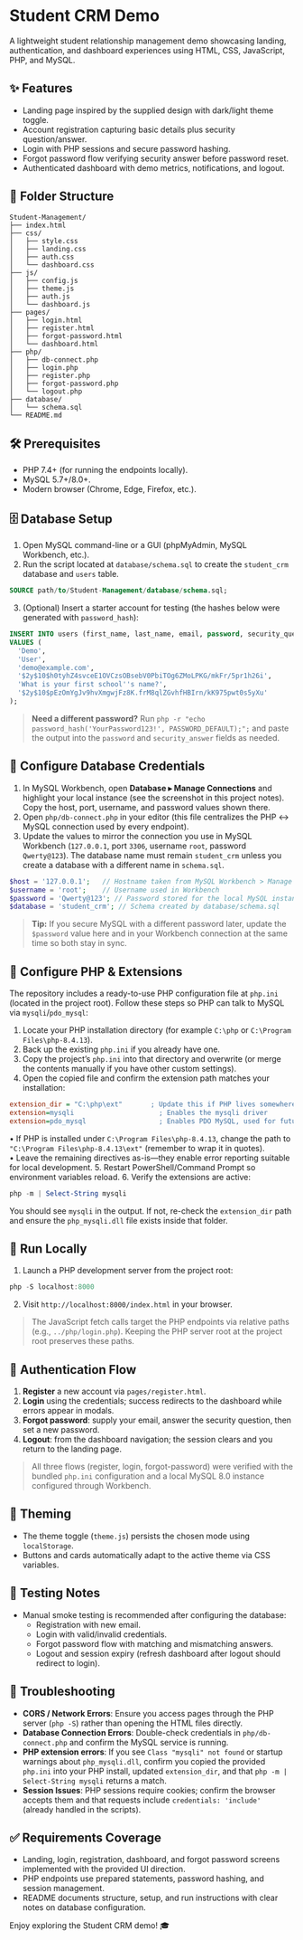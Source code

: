# Student CRM Demo

A lightweight student relationship management demo showcasing landing, authentication, and dashboard experiences using HTML, CSS, JavaScript, PHP, and MySQL.

## ✨ Features

- Landing page inspired by the supplied design with dark/light theme toggle.
- Account registration capturing basic details plus security question/answer.
- Login with PHP sessions and secure password hashing.
- Forgot password flow verifying security answer before password reset.
- Authenticated dashboard with demo metrics, notifications, and logout.

## 📁 Folder Structure

```
Student-Management/
├── index.html
├── css/
│   ├── style.css
│   ├── landing.css
│   ├── auth.css
│   └── dashboard.css
├── js/
│   ├── config.js
│   ├── theme.js
│   ├── auth.js
│   └── dashboard.js
├── pages/
│   ├── login.html
│   ├── register.html
│   ├── forgot-password.html
│   └── dashboard.html
├── php/
│   ├── db-connect.php
│   ├── login.php
│   ├── register.php
│   ├── forgot-password.php
│   └── logout.php
├── database/
│   └── schema.sql
└── README.md
```

## 🛠️ Prerequisites

- PHP 7.4+ (for running the endpoints locally).
- MySQL 5.7+/8.0+.
- Modern browser (Chrome, Edge, Firefox, etc.).

## 🗄️ Database Setup

1. Open MySQL command-line or a GUI (phpMyAdmin, MySQL Workbench, etc.).
2. Run the script located at `database/schema.sql` to create the `student_crm` database and `users` table.

```sql
SOURCE path/to/Student-Management/database/schema.sql;
```

3. (Optional) Insert a starter account for testing (the hashes below were generated with `password_hash`):

```sql
INSERT INTO users (first_name, last_name, email, password, security_question, security_answer)
VALUES (
  'Demo',
  'User',
  'demo@example.com',
  '$2y$10$h0tyhZ4svceE1OVCzsOBsebV0PbiTOg6ZMoLPKG/mkFr/5pr1h26i',
  'What is your first school''s name?',
  '$2y$10$pEzOmYgJv9hvXmgwjFz8K.frM8qlZGvhfHBIrn/kK975pwt0s5yXu'
);
```

> **Need a different password?** Run `php -r "echo password_hash('YourPassword123!', PASSWORD_DEFAULT);";` and paste the output into the `password` and `security_answer` fields as needed.

## 🔧 Configure Database Credentials

1. In MySQL Workbench, open **Database ▸ Manage Connections** and highlight your local instance (see the screenshot in this project notes). Copy the host, port, username, and password values shown there.
2. Open `php/db-connect.php` in your editor (this file centralizes the PHP ↔️ MySQL connection used by every endpoint).
3. Update the values to mirror the connection you use in MySQL Workbench (`127.0.0.1`, port `3306`, username `root`, password `Qwerty@123`). The database name must remain `student_crm` unless you create a database with a different name in `schema.sql`.

```php
$host = '127.0.0.1';   // Hostname taken from MySQL Workbench > Manage Server Connections
$username = 'root';    // Username used in Workbench
$password = 'Qwerty@123'; // Password stored for the local MySQL instance
$database = 'student_crm'; // Schema created by database/schema.sql
```

> **Tip:** If you secure MySQL with a different password later, update the `$password` value here and in your Workbench connection at the same time so both stay in sync.

## 🧩 Configure PHP & Extensions

The repository includes a ready-to-use PHP configuration file at `php.ini` (located in the project root). Follow these steps so PHP can talk to MySQL via `mysqli`/`pdo_mysql`:

1. Locate your PHP installation directory (for example `C:\php` or `C:\Program Files\php-8.4.13`).
2. Back up the existing `php.ini` if you already have one.
3. Copy the project’s `php.ini` into that directory and overwrite (or merge the contents manually if you have other custom settings).
4. Open the copied file and confirm the extension path matches your installation:
  ```ini
  extension_dir = "C:\php\ext"       ; Update this if PHP lives somewhere else
  extension=mysqli                     ; Enables the mysqli driver
  extension=pdo_mysql                  ; Enables PDO MySQL, used for future expansion
  ```
  • If PHP is installed under `C:\Program Files\php-8.4.13`, change the path to `"C:\Program Files\php-8.4.13\ext"` (remember to wrap it in quotes).  
  • Leave the remaining directives as-is—they enable error reporting suitable for local development.
5. Restart PowerShell/Command Prompt so environment variables reload.
6. Verify the extensions are active:
  ```powershell
  php -m | Select-String mysqli
  ```
  You should see `mysqli` in the output. If not, re-check the `extension_dir` path and ensure the `php_mysqli.dll` file exists inside that folder.

## 🚀 Run Locally

1. Launch a PHP development server from the project root:

```powershell
php -S localhost:8000
```

2. Visit `http://localhost:8000/index.html` in your browser.

> The JavaScript fetch calls target the PHP endpoints via relative paths (e.g., `../php/login.php`). Keeping the PHP server root at the project root preserves these paths.

## 🔐 Authentication Flow

1. **Register** a new account via `pages/register.html`.
2. **Login** using the credentials; success redirects to the dashboard while errors appear in modals.
3. **Forgot password**: supply your email, answer the security question, then set a new password.
4. **Logout**: from the dashboard navigation; the session clears and you return to the landing page.

> All three flows (register, login, forgot-password) were verified with the bundled `php.ini` configuration and a local MySQL 8.0 instance configured through Workbench.

## 🎨 Theming

- The theme toggle (`theme.js`) persists the chosen mode using `localStorage`.
- Buttons and cards automatically adapt to the active theme via CSS variables.

## 🧪 Testing Notes

- Manual smoke testing is recommended after configuring the database:
  - Registration with new email.
  - Login with valid/invalid credentials.
  - Forgot password flow with matching and mismatching answers.
  - Logout and session expiry (refresh dashboard after logout should redirect to login).

## 📌 Troubleshooting

- **CORS / Network Errors**: Ensure you access pages through the PHP server (`php -S`) rather than opening the HTML files directly.
- **Database Connection Errors**: Double-check credentials in `php/db-connect.php` and confirm the MySQL service is running.
- **PHP extension errors**: If you see `Class "mysqli" not found` or startup warnings about `php_mysqli.dll`, confirm you copied the provided `php.ini` into your PHP install, updated `extension_dir`, and that `php -m | Select-String mysqli` returns a match.
- **Session Issues**: PHP sessions require cookies; confirm the browser accepts them and that requests include `credentials: 'include'` (already handled in the scripts).

## ✅ Requirements Coverage

- Landing, login, registration, dashboard, and forgot password screens implemented with the provided UI direction.
- PHP endpoints use prepared statements, password hashing, and session management.
- README documents structure, setup, and run instructions with clear notes on database configuration.

Enjoy exploring the Student CRM demo! 🎓
